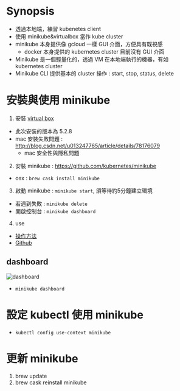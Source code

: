 # Synopsis

- 透過本地端，練習 kubenetes client 
- 使用 minikube&virtualbox 當作 kube cluster
- minikube 本身提供像 gcloud 一樣 GUI 介面，方便具有既視感
	- docker 本身提供的 kubernetes cluster 目前沒有 GUI 介面
- Minikube 是一個輕量化的，透過 VM 在本地端執行的機器，有如 kubernetes cluster
- Minikube CLI 提供基本的 cluster 操作 : start, stop, status, delete

# 安裝與使用 minikube
1. 安裝 [virtual box](https://www.virtualbox.org/wiki/Downloads)
  - 此次安裝的版本為 5.2.8
  - mac 安裝失敗問題 : http://blog.csdn.net/u013247765/article/details/78176079
    - mac 安全性與隱私問題
2. 安裝 minikube : https://github.com/kubernetes/minikube
  - osx : `brew cask install minikube`
3. 啟動 minikube : `minikube start`, 須等待約5分鐘建立環境
  - 若遇到失敗 : `minikube delete`
  - 開啟控制台 : `minikube dashboard`
4. use
  - [操作方法](https://kubernetes.io/docs/tutorials/stateless-application/hello-minikube/)
  - [Github](https://github.com/kubernetes/minikube)
  
## dashboard
![dashboard](../assets/minikube/dashboard.png)
- `minikube dashboard`

# 設定 kubectl 使用 minikube
- `kubectl config use-context minikube`

# 更新 minikube
1. brew update
2. brew cask reinstall minikube